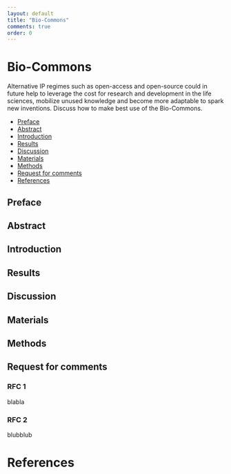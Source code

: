```yaml
---
layout: default
title: "Bio-Commons"
comments: true
order: 0
---
```

<div class="jumbotron">
	<div class="container">
	<h1><i class="fa fa-university"></i> 	Bio-Commons</h1>
    <p>
Alternative IP regimes such as open-access and open-source could in future help to leverage the cost for research and development in the life sciences, mobilize unused knowledge and become more adaptable to spark new inventions. Discuss how to make best use of the Bio-Commons.
    </p>
	</div>
</div>

* [Preface](#Abstract)
* [Abstract](#Abstract)
* [Introduction](#Abstract)
* [Results](#Abstract)
* [Discussion](#Abstract)
* [Materials](#Abstract)
* [Methods](#Abstract)
* [Request for comments](#Abstract)
* [References](#Abstract)

## <a name="Preface"></a>Preface 

## <a name="Abstract"></a>Abstract 

## <a name="Introduction"></a>Introduction 

## <a name="Results"></a>Results 

## <a name="Discussion"></a>Discussion 

## <a name="Materials"></a>Materials 

## <a name="Methods"></a>Methods 

## <a name="Request for comments"></a>Request for comments 

### RFC 1
blabla

### RFC 2
blubblub

# <a name="References"></a>References 

